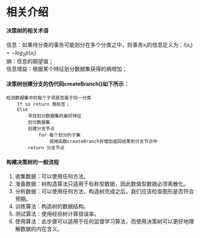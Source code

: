 <script type="text/javascript"<src="https://cdn.mathjax.org/mathjax/latest/MathJax.js?config=TeX-AMS_HTML"></script>
# 相关介绍
#### 决策树的相关术语
信息：如果待分类的事务可能划分在多个分类之中，则事务$x_i$的信息定义为：$l(x_i)=-log_2p(x_i)$  
熵：信息的期望值；  
信息增益：根据某个特征划分数据集获得的熵增加；  


#### 决策树创建分支的伪代码createBranch()如下所示：
```
检测数据集中的每个子项是否属于同一分类  
    If so return 类标签；  
    Else  
        寻找划分数据集的最好特征  
        划分数据集  
        创建分支节点  
            for 每个划分的子集  
                调用函数createBranch并增加返回结果到分支节点中  
        return 分支节点 
 ```
 
#### 构建决策树的一般流程
1. 收集数据：可以使用任何方法。
2. 准备数据：树构造算法只适用于标称型数据，因此数值型数据必须离散化。
3. 分析数据：可以使用任何方法，构造树完成之后，我们应该检查图形是否符合预期。
4. 训练算法：构造树的数据结构。
5. 测试算法：使用经验树计算错误率。
6. 使用算法：此步骤可以适用于任何监督学习算法，而使用决策树可以更好地理解数据的内在含义。
